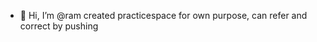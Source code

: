 - 👋 Hi, I’m @ram created practicespace for own purpose, can refer and correct by pushing

<!---
rampracticespace/rampracticespace is a ✨ special ✨ repository because its `README.md` (this file) appears on your GitHub profile.
You can click the Preview link to take a look at your changes.
--->
